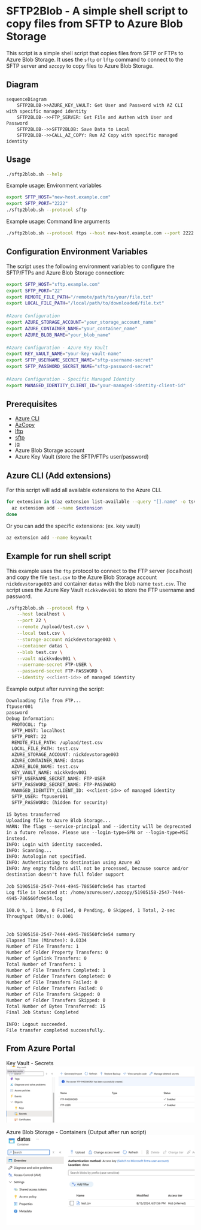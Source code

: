 # SFTP2Blob - A simple shell script to copy files from SFTP to Azure Blob Storage

This script is a simple shell script that copies files from SFTP or FTPs to Azure Blob Storage. 
It uses the `sftp` or `lftp` command to connect to the SFTP server and `azcopy` to copy files to Azure Blob Storage.

## Diagram
```mermaid
sequenceDiagram
    SFTP2BLOB->>AZURE_KEY_VAULT: Get User and Password with AZ CLI with specific managed identity
    SFTP2BLOB-->>FTP_SERVER: Get File and Authen with User and Password
    SFTP2BLOB-->>SFTP2BLOB: Save Data to Local
    SFTP2BLOB-->>CALL_AZ_COPY: Run AZ Copy with specific managed identity
```

## Usage
```bash
./sftp2blob.sh --help
```
Example usage: Environment variables
```bash
export SFTP_HOST="new-host.example.com"
export SFTP_PORT="2222"
./sftp2blob.sh --protocol sftp
```

Example usage: Command line arguments
```bash
./sftp2blob.sh --protocol ftps --host new-host.example.com --port 2222 --remote /new/remote/path --local /new/local/path
````

## Configuration Environment Variables
The script uses the following environment variables to configure the SFTP/FTPs and Azure Blob Storage connection:

```bash
export SFTP_HOST="sftp.example.com"
export SFTP_PORT="22"
export REMOTE_FILE_PATH="/remote/path/to/your/file.txt"
export LOCAL_FILE_PATH="/local/path/to/downloaded/file.txt"

#Azure Configuration
export AZURE_STORAGE_ACCOUNT="your_storage_account_name"
export AZURE_CONTAINER_NAME="your_container_name"
export AZURE_BLOB_NAME="your_blob_name"

#Azure Configuration - Azure Key Vault
export KEY_VAULT_NAME="your-key-vault-name"
export SFTP_USERNAME_SECRET_NAME="sftp-username-secret"
export SFTP_PASSWORD_SECRET_NAME="sftp-password-secret"

#Azure Configuration - Specific Managed Identity 
export MANAGED_IDENTITY_CLIENT_ID="your-managed-identity-client-id"
```

## Prerequisites
- [Azure CLI](https://docs.microsoft.com/en-us/cli/azure/install-azure-cli)
- [AzCopy](https://docs.microsoft.com/en-us/azure/storage/common/storage-use-azcopy-v10)
- [lftp](https://lftp.yar.ru/)
- [sftp](https://linuxize.com/post/how-to-use-linux-sftp-command-to-transfer-files/)
- [jq](https://stedolan.github.io/jq/)
- Azure Blob Storage account
- Azure Key Vault (store the SFTP/FTPs user/password)


## Azure CLI (Add extensions)
For this script will add all available extensions to the Azure CLI.
```bash
for extension in $(az extension list-available --query "[].name" -o tsv); do
  az extension add --name $extension
done
```
Or you can add the specific extensions: (ex. key vault)
```bash
az extension add --name keyvault
````


## Example for run shell script
This example uses the `ftp` protocol to connect to the FTP server (localhost) and copy the file `test.csv` to the Azure Blob Storage account `nickdevstorage003` and container `datas` with the blob name `test.csv`. The script uses the Azure Key Vault `nickkvdev001` to store the FTP username and password.
```bash
./sftp2blob.sh --protocol ftp \
    --host localhost \
    --port 22 \
    --remote /upload/test.csv \
    --local test.csv \
    --storage-account nickdevstorage003 \
    --container datas \
    --blob test.csv \
    --vault nickkvdev001 \
    --username-secret FTP-USER \
    --password-secret FTP-PASSWORD \
    --identity <<client-id>> of managed identity
```
Example output after running the script:
```chatinput
Downloading file from FTP...
ftpuser001
password
Debug Information:
  PROTOCOL: ftp
  SFTP_HOST: localhost
  SFTP_PORT: 22
  REMOTE_FILE_PATH: /upload/test.csv
  LOCAL_FILE_PATH: test.csv
  AZURE_STORAGE_ACCOUNT: nickdevstorage003
  AZURE_CONTAINER_NAME: datas
  AZURE_BLOB_NAME: test.csv
  KEY_VAULT_NAME: nickkvdev001
  SFTP_USERNAME_SECRET_NAME: FTP-USER
  SFTP_PASSWORD_SECRET_NAME: FTP-PASSWORD
  MANAGED_IDENTITY_CLIENT_ID: <<client-id>> of managed identity
  SFTP_USER: ftpuser001
  SFTP_PASSWORD: (hidden for security)

15 bytes transferred
Uploading file to Azure Blob Storage...
WARN: The flags --service-principal and --identity will be deprecated in a future release. Please use --login-type=SPN or --login-type=MSI instead.
INFO: Login with identity succeeded.
INFO: Scanning...
INFO: Autologin not specified.
INFO: Authenticating to destination using Azure AD
INFO: Any empty folders will not be processed, because source and/or destination doesn't have full folder support

Job 51905158-2547-7444-4945-786560fc9e54 has started
Log file is located at: /home/azureuser/.azcopy/51905158-2547-7444-4945-786560fc9e54.log

100.0 %, 1 Done, 0 Failed, 0 Pending, 0 Skipped, 1 Total, 2-sec Throughput (Mb/s): 0.0001


Job 51905158-2547-7444-4945-786560fc9e54 summary
Elapsed Time (Minutes): 0.0334
Number of File Transfers: 1
Number of Folder Property Transfers: 0
Number of Symlink Transfers: 0
Total Number of Transfers: 1
Number of File Transfers Completed: 1
Number of Folder Transfers Completed: 0
Number of File Transfers Failed: 0
Number of Folder Transfers Failed: 0
Number of File Transfers Skipped: 0
Number of Folder Transfers Skipped: 0
Total Number of Bytes Transferred: 15
Final Job Status: Completed

INFO: Logout succeeded.
File transfer completed successfully.

```
## From Azure Portal
Key Vault - Secrets
![Key Vault - Secrets](imgs/keyvault.png)

Azure Blob Storage - Containers (Output after run script)
![Azure Blob Storage - Containers](imgs/blobstorage.png)
